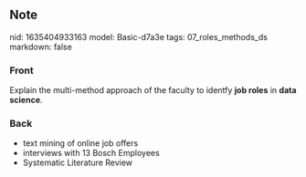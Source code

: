 ## Note
nid: 1635404933163
model: Basic-d7a3e
tags: 07_roles_methods_ds
markdown: false

### Front
Explain the multi-method approach of the faculty to identfy <b>job
roles</b> in <b>data science</b>.

### Back
<ul>
  <li>text mining of online job offers
  <li>interviews with 13 Bosch Employees
  <li>Systematic Literature Review
</ul>
